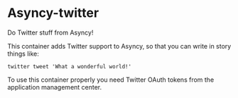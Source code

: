 # Asyncy-twitter

Do Twitter stuff from Asyncy!

This container adds Twitter support to Asyncy, so that you can write in story
things like:

```
twitter tweet 'What a wonderful world!'
```

To use this container properly you need Twitter OAuth tokens from the application
management center.
